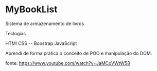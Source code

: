 # MyBookList
Sistema de armazenamento de livros

Teclogias

HTMl
CSS -- Boostrap
JavaScript


Aprendi de forma prática o conceito de POO e manipulação do DOM.

fonte: https://www.youtube.com/watch?v=JaMCxVWtW58
